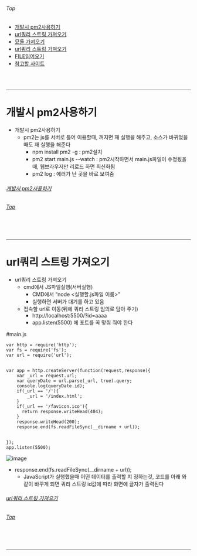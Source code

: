 ###### Top

- [개발시 pm2사용하기](#개발시-pm2사용하기)
- [url쿼리 스트링 가져오기](#url쿼리-스트링-가져오기)
- [묘듈 가져오기](#묘듈-가져오기)
- [url쿼리 스트링 가져오기](#url쿼리-스트링-가져오기)
- [FILE읽어오기](#FILE읽어오기)
- [참고할 사이트](#참고할-사이트)

<br/>
<br/>

***

# 개발시 pm2사용하기
  - 개발시 pm2사용하기
    - pm2는 js를 서버로 틀어 이용할때, 꺼지면 재 실행을 해주고, 소스가 바뀌었을때도 재 실행을 해준다
      - npm install pm2 -g : pm2설치
      - pm2 start main.js --watch : pm2시작하면서 main.js파일이 수정됬을때, 웹브라우저만 리로드 하면 최신화됨
      - pm2 log : 에러가 난 곳을 바로 보여줌

###### [개발시 pm2사용하기](#개발시-pm2사용하기)
###### [Top](#top)

<br/>
<br/>

***

# url쿼리 스트링 가져오기
  - url쿼리 스트링 가져오기
    - cmd에서 JS파일실행(서버실행)
      - CMD에서 “node <실행할.js파일 이름>”
      - 실행하면 서버가 대기를 하고 있음
    - 접속할 url로 이동(뒤에 쿼리 스트링 임의로 담아 주기)
      - http://localhost:5500/?id=aaaa
      - app.listen(5500) 에 포트를 꼭 맞춰 줘야 한다

#main.js
~~~JavaScritp
var http = require('http');
var fs = require('fs');
var url = require('url');


var app = http.createServer(function(request,response){
    var _url = request.url;
    var queryDate = url.parse(_url, true).query;
    console.log(queryDate.id);
    if(_url == '/'){
        _url = '/index.html';
    }
    if(_url == '/favicon.ico'){
      return response.writeHead(404);
    }
    response.writeHead(200);
    response.end(fs.readFileSync(__dirname + url));


});
app.listen(5500);
~~~

![image](https://github.com/BuMinKyoo/MY_ALL_INDEX/assets/39178978/bfa15210-0bd4-46a0-8517-0332ec846ecb)

  - response.end(fs.readFileSync(__dirname + url));
    - JavaScript가 실행했을때 어떤 데이터를 출력할 지 정하는것, 코드를 아래 와 같이 바꾸게 되면 쿼리 스트링 id값에 따라 화면에 글자가 출력된다



###### [url쿼리 스트링 가져오기](#url쿼리-스트링-가져오기)
###### [Top](#top)

<br/>
<br/>

***
